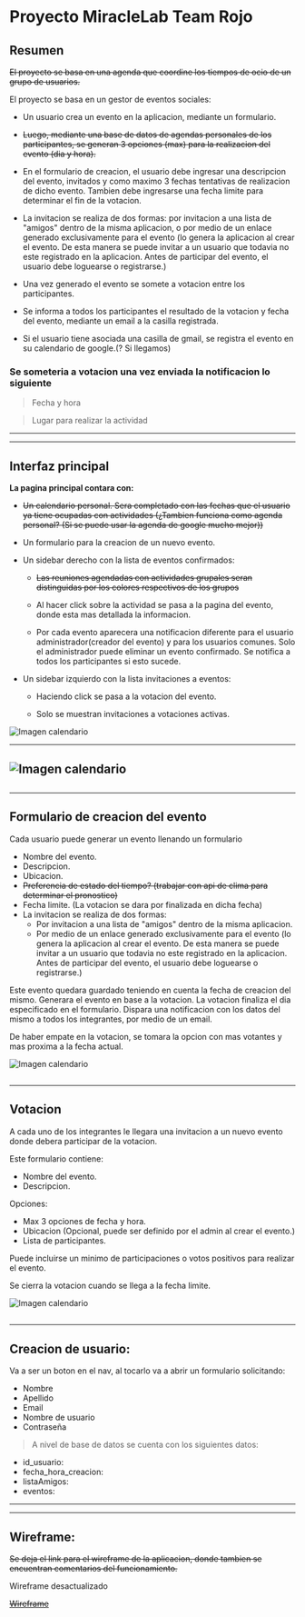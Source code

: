 # Proyecto MiracleLab Team Rojo

## Resumen

~~El proyecto se basa en una agenda que coordine los tiempos de ocio de un grupo de usuarios.~~

El proyecto se basa en un gestor de eventos sociales:

-   Un usuario crea un evento en la aplicacion, mediante un formulario.

-   ~~Luego, mediante una base de datos de agendas personales de los participantes, se generan 3 opciones (max) para la realizacion del evento (dia y hora).~~

-   En el formulario de creacion, el usuario debe ingresar una descripcion del evento, invitados y como maximo 3 fechas tentativas de realizacion de dicho evento. Tambien debe ingresarse una fecha limite para determinar el fin de la votacion.

-   La invitacion se realiza de dos formas: por invitacion a una lista de "amigos" dentro de la misma aplicacion, o por medio de un enlace generado exclusivamente para el evento (lo genera la aplicacion al crear el evento. De esta manera se puede invitar a un usuario que todavia no este registrado en la aplicacion. Antes de participar del evento, el usuario debe loguearse o registrarse.)

-   Una vez generado el evento se somete a votacion entre los participantes.

-   Se informa a todos los participantes el resultado de la votacion y fecha del evento, mediante un email a la casilla registrada.

-   Si el usuario tiene asociada una casilla de gmail, se registra el evento en su calendario de google.(? Si llegamos)

### Se someteria a votacion una vez enviada la notificacion lo siguiente

> Fecha y hora

> Lugar para realizar la actividad

---

---

## Interfaz principal

**La pagina principal contara con:**

-   ~~Un calendario personal. Sera completado con las fechas que el usuario ya tiene ocupadas con actividades (¿Tambien funciona como agenda personal? (Si se puede usar la agenda de google mucho mejor))~~

-   Un formulario para la creacion de un nuevo evento.

-   Un sidebar derecho con la lista de eventos confirmados:

    -   ~~Las reuniones agendadas con actividades grupales seran distinguidas por los colores respectivos de los grupos~~

    -   Al hacer click sobre la actividad se pasa a la pagina del evento, donde esta mas detallada la informacion.

    -   Por cada evento aparecera una notificacion diferente para el usuario administrador(creador del evento) y para los usuarios comunes. Solo el administrador puede eliminar un evento confirmado. Se notifica a todos los participantes si esto sucede.

-   Un sidebar izquierdo con la lista invitaciones a eventos:

    -   Haciendo click se pasa a la votacion del evento.

    -   Solo se muestran invitaciones a votaciones activas.

![Imagen calendario](imagenes\CalendarioModificado.png)

---

## ![Imagen calendario](imagenes\InformacionEvento.png)

## <div style="page-break-after: always;"></div>

---

## Formulario de creacion del evento

Cada usuario puede generar un evento llenando un formulario

-   Nombre del evento.
-   Descripcion.
-   Ubicacion.
-   ~~Preferencia de estado del tiempo? (trabajar con api de clima para determinar el pronostico)~~
-   Fecha limite. (La votacion se dara por finalizada en dicha fecha)
-   La invitacion se realiza de dos formas:
    -   Por invitacion a una lista de "amigos" dentro de la misma aplicacion.
    -   Por medio de un enlace generado exclusivamente para el evento (lo genera la aplicacion al crear el evento. De esta manera se puede invitar a un usuario que todavia no este registrado en la aplicacion. Antes de participar del evento, el usuario debe loguearse o registrarse.)

Este evento quedara guardado teniendo en cuenta la fecha de creacion del mismo. Generara el evento en base a la votacion. La votacion finaliza el dia especificado en el formulario. Dispara una notificacion con los datos del mismo a todos los integrantes, por medio de un email.

De haber empate en la votacion, se tomara la opcion con mas votantes y mas proxima a la fecha actual.

![Imagen calendario](imagenes\FormularioCreacionEvento.png)

## <div style="page-break-after: always;"></div>

---

## Votacion

A cada uno de los integrantes le llegara una invitacion a un nuevo evento donde debera participar de la votacion.

Este formulario contiene:

-   Nombre del evento.
-   Descripcion.

Opciones:

-   Max 3 opciones de fecha y hora.
-   Ubicacion (Opcional, puede ser definido por el admin al crear el evento.)
-   Lista de participantes.

Puede incluirse un minimo de participaciones o votos positivos para realizar el evento.

Se cierra la votacion cuando se llega a la fecha limite.

![Imagen calendario](imagenes\FormularioVotacionEvento.png)

## <div style="page-break-after: always;"></div>

---

## Creacion de usuario:

Va a ser un boton en el nav, al tocarlo va a abrir un formulario solicitando:

-   Nombre
-   Apellido
-   Email
-   Nombre de usuario
-   Contraseña

> A nivel de base de datos se cuenta con los siguientes datos:

-   id_usuario:
-   fecha_hora_creacion:
-   listaAmigos:
-   eventos:

---

---

## Wireframe:

~~Se deja el link para el wireframe de la aplicacion, donde tambien se encuentran comentarios del funcionamiento.~~

Wireframe desactualizado

~~[Wireframe](https://wireframe.cc/pro/pp/c1fd42edd567483 "Proyecto")~~
